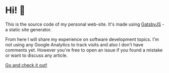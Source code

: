# Hi! 👋

This is the source code of my personal web-site. It's made using [GatsbyJS](https://www.gatsbyjs.com/) - a static site generator.

From here I will share my experience on software development topics. I'm not using any Google Analytics to track visits and also I don't have comments yet. However you're free to open an issue if you found a mistake or want to discuss any article.

[Go and check it out!](https://www.maltsev.space/)